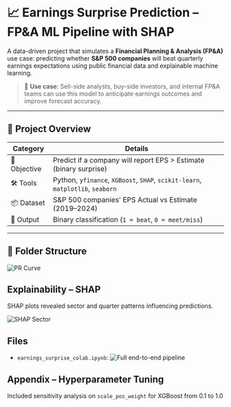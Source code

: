 # 📈 Earnings Surprise Prediction – FP&A ML Pipeline with SHAP

A data-driven project that simulates a **Financial Planning & Analysis (FP&A)** use case: predicting whether **S&P 500 companies** will beat quarterly earnings expectations using public financial data and explainable machine learning.

> 🧠 **Use case**: Sell-side analysts, buy-side investors, and internal FP&A teams can use this model to anticipate earnings outcomes and improve forecast accuracy.

---

## 🧭 Project Overview

| Category | Details |
|----------|---------|
| 🎯 Objective | Predict if a company will report EPS > Estimate (binary surprise) |
| 🛠 Tools | Python, `yfinance`, `XGBoost`, `SHAP`, `scikit-learn`, `matplotlib`, `seaborn` |
| 📦 Dataset | S&P 500 companies' EPS Actual vs Estimate (2019–2024) |
| 📍 Output | Binary classification (`1 = beat`, `0 = meet/miss`) |

---

## 📂 Folder Structure

![PR Curve](https://github.com/Hanklin999/images/blob/main/Python_PR_Curve.png)

## Explainability – SHAP
SHAP plots revealed sector and quarter patterns influencing predictions.

![SHAP Sector](https://github.com/Hanklin999/images/blob/main/shap_sector_plot.png)

##  Files
- `earnings_surprise_colab.ipynb`: ![Full end-to-end pipeline](https://github.com/Hanklin999/Python_earnings-surprise-prediction/blob/main/earnings_surprise_prediction_colab.ipynb)

##  Appendix – Hyperparameter Tuning
Included sensitivity analysis on `scale_pos_weight` for XGBoost from 0.1 to 1.0
